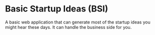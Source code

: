# Basic Startup Ideas (BSI)
A basic web application that can generate most of the startup ideas you might hear these days. It can handle the business side for you.
